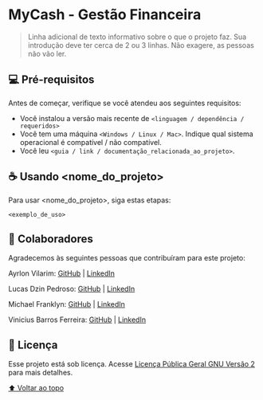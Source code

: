 <a name="topo"></a>

# MyCash - Gestão Financeira

> Linha adicional de texto informativo sobre o que o projeto faz. Sua introdução deve ter cerca de 2 ou 3 linhas. Não exagere, as pessoas não vão ler.

## 💻 Pré-requisitos

Antes de começar, verifique se você atendeu aos seguintes requisitos:

- Você instalou a versão mais recente de `<linguagem / dependência / requeridos>`
- Você tem uma máquina `<Windows / Linux / Mac>`. Indique qual sistema operacional é compatível / não compatível.
- Você leu `<guia / link / documentação_relacionada_ao_projeto>`.

## ☕ Usando <nome_do_projeto>

Para usar <nome_do_projeto>, siga estas etapas:

```
<exemplo_de_uso>
```

## 🤝 Colaboradores

Agradecemos às seguintes pessoas que contribuíram para este projeto:

Ayrlon Vilarim: [GitHub](https://github.com/AyrlonDouglas) | [LinkedIn](https://www.linkedin.com/in/ayrlon/)

Lucas Dzin Pedroso: [GitHub](https://github.com/Dzin) | [LinkedIn](https://www.linkedin.com/in/lucas-dzin-pedroso/)

Michael Franklyn: [GitHub](https://github.com/MichaelFranklyn) | [LinkedIn](https://www.linkedin.com/in/michaelfranklyn-/)

Vinicius Barros Ferreira: [GitHub](https://github.com/vinibf) | [LinkedIn](https://www.linkedin.com/in/vini-bf/)

## 📝 Licença

Esse projeto está sob licença. Acesse [Licença Pública Geral GNU Versão 2](https://www.gnu.org/licenses/gpl-2.0.html) para mais detalhes.

[⬆ Voltar ao topo](#topo)
